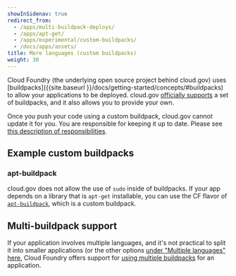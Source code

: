 ```yaml
---
showInSidenav: true
redirect_from:
  - /apps/multi-buildpack-deploys/
  - /apps/apt-get/
  - /apps/experimental/custom-buildpacks/
  - /docs/apps/assets/
title: More languages (custom buildpacks)
weight: 30
---
```


Cloud Foundry (the underlying open source project behind cloud.gov) uses [buildpacks]({{site.baseurl }}/docs/getting-started/concepts/#buildpacks) to allow your applications to be deployed. cloud.gov [officially supports](/pricing/) a set of buildpacks, and it also allows you to provide your own.

Once you push your code using a custom buildpack, cloud.gov cannot update it for you. You are responsible for keeping it up to date. Please see [this description of responsibilities](/docs/technology/responsibilities/).

## Example custom buildpacks

### apt-buildpack

cloud.gov does not allow the use of `sudo` inside of buildpacks. If your app depends on a library that is `apt-get` installable, you can use the CF flavor of [`apt-buildpack`](https://github.com/cloudfoundry/apt-buildpack), which is a custom buildpack.

## Multi-buildpack support

If your application involves multiple languages, and it's not practical to split it into smaller applications (or the other options [under "Multiple languages" here](/docs/getting-started/concepts/#buildpacks), Cloud Foundry offers support for [using multiple buildpacks](https://docs.cloudfoundry.org/buildpacks/use-multiple-buildpacks.html) for an application.
